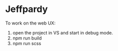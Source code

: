 # Jeffpardy

To work on the web UX:

1. open the project in VS and start in debug mode.
1. npm run build
1. npm run scss
